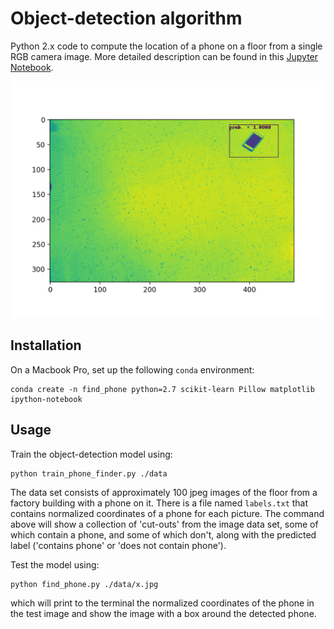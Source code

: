 # Object-detection algorithm
Python 2.x code to compute the 
location of a phone on a floor from a single RGB camera image. 
More detailed description can be found in 
this [Jupyter Notebook](). 

<img src='data/detected_phone.png' width='600'>

## Installation 

On a Macbook Pro, set up the following `conda` environment:

```
conda create -n find_phone python=2.7 scikit-learn Pillow matplotlib ipython-notebook
```

## Usage 

Train the object-detection model using:
```
python train_phone_finder.py ./data 
```

The data set consists of approximately 100 jpeg images of the 
floor from a factory building with a phone on it. 
There is a file named `labels.txt` that contains 
normalized coordinates of a phone for each picture.
The command above will show a collection 
of 'cut-outs' from the image data set, 
some of which contain a phone, and some of which don't,
 along with the predicted label ('contains phone' or 'does not contain phone'). 

Test the model using: 
```
python find_phone.py ./data/x.jpg
```
which will print to the terminal 
the normalized coordinates of the phone in the test image and 
show the image with a box around the detected phone.
